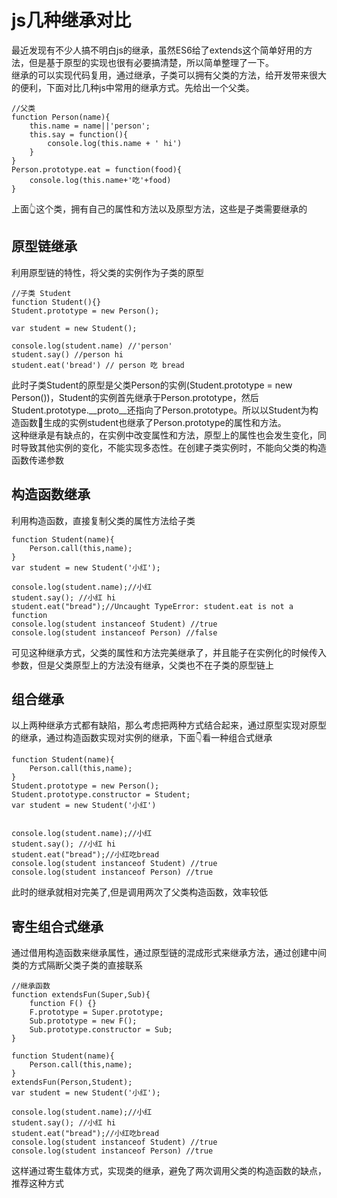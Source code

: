 # js几种继承对比
最近发现有不少人搞不明白js的继承，虽然ES6给了extends这个简单好用的方法，但是基于原型的实现也很有必要搞清楚，所以简单整理了一下。<br/>
继承的可以实现代码复用，通过继承，子类可以拥有父类的方法，给开发带来很大的便利，下面对比几种js中常用的继承方式。先给出一个父类。
```
//父类
function Person(name){
    this.name = name||'person';
    this.say = function(){
        console.log(this.name + ' hi')
    }
}
Person.prototype.eat = function(food){
    console.log(this.name+'吃'+food)
}
```
上面👆这个类，拥有自己的属性和方法以及原型方法，这些是子类需要继承的

## 原型链继承
利用原型链的特性，将父类的实例作为子类的原型
```
//子类 Student
function Student(){}
Student.prototype = new Person();

var student = new Student();

console.log(student.name) //'person'
student.say() //person hi
student.eat('bread') // person 吃 bread
```
此时子类Student的原型是父类Person的实例(Student.prototype = new Person())，Student的实例首先继承于Person.prototype，然后Student.prototype.__proto__还指向了Person.prototype。所以以Student为构造函数生成的实例student也继承了Person.prototype的属性和方法。<br/>
这种继承是有缺点的，在实例中改变属性和方法，原型上的属性也会发生变化，同时导致其他实例的变化，不能实现多态性。在创建子类实例时，不能向父类的构造函数传递参数

## 构造函数继承
利用构造函数，直接复制父类的属性方法给子类
```
function Student(name){
    Person.call(this,name);
}
var student = new Student('小红');

console.log(student.name);//小红
student.say(); //小红 hi
student.eat("bread");//Uncaught TypeError: student.eat is not a function
console.log(student instanceof Student) //true
console.log(student instanceof Person) //false
```
可见这种继承方式，父类的属性和方法完美继承了，并且能子在实例化的时候传入参数，但是父类原型上的方法没有继承，父类也不在子类的原型链上

## 组合继承
以上两种继承方式都有缺陷，那么考虑把两种方式结合起来，通过原型实现对原型的继承，通过构造函数实现对实例的继承，下面👇看一种组合式继承
```
function Student(name){
    Person.call(this,name);
}
Student.prototype = new Person();
Student.prototype.constructor = Student;
var student = new Student('小红')


console.log(student.name);//小红
student.say(); //小红 hi
student.eat("bread");//小红吃bread
console.log(student instanceof Student) //true
console.log(student instanceof Person) //true

```
此时的继承就相对完美了,但是调用两次了父类构造函数，效率较低

## 寄生组合式继承
通过借用构造函数来继承属性，通过原型链的混成形式来继承方法，通过创建中间类的方式隔断父类子类的直接联系
```
//继承函数
function extendsFun(Super,Sub){
    function F() {}
    F.prototype = Super.prototype;
    Sub.prototype = new F();
    Sub.prototype.constructor = Sub;
}

function Student(name){
    Person.call(this,name);
}
extendsFun(Person,Student);
var student = new Student('小红');

console.log(student.name);//小红
student.say(); //小红 hi
student.eat("bread");//小红吃bread
console.log(student instanceof Student) //true
console.log(student instanceof Person) //true
```
这样通过寄生载体方式，实现类的继承，避免了两次调用父类的构造函数的缺点，推荐这种方式
